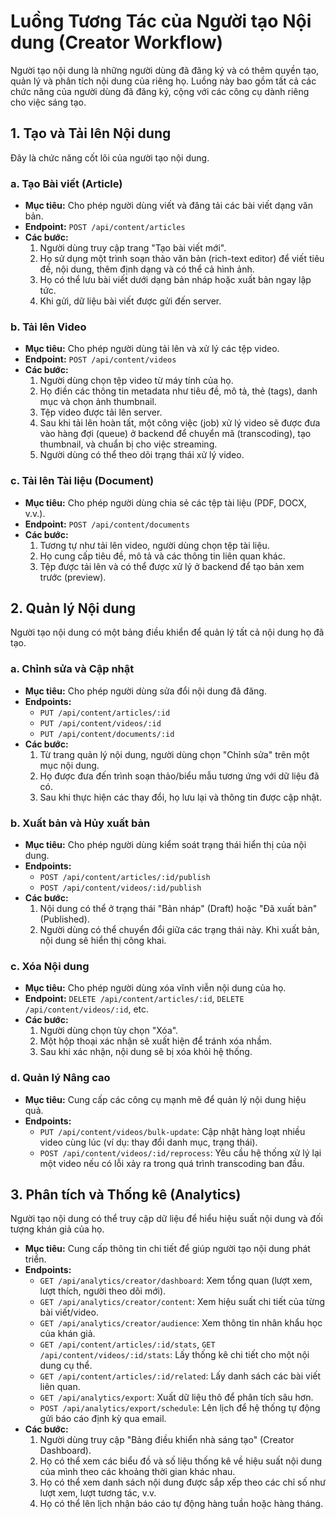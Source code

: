 # Luồng Tương Tác của Người tạo Nội dung (Creator Workflow)

Người tạo nội dung là những người dùng đã đăng ký và có thêm quyền tạo, quản lý và phân tích nội dung của riêng họ. Luồng này bao gồm tất cả các chức năng của người dùng đã đăng ký, cộng với các công cụ dành riêng cho việc sáng tạo.

## 1. Tạo và Tải lên Nội dung

Đây là chức năng cốt lõi của người tạo nội dung.

### a. Tạo Bài viết (Article)
- **Mục tiêu:** Cho phép người dùng viết và đăng tải các bài viết dạng văn bản.
- **Endpoint:** `POST /api/content/articles`
- **Các bước:**
  1. Người dùng truy cập trang "Tạo bài viết mới".
  2. Họ sử dụng một trình soạn thảo văn bản (rich-text editor) để viết tiêu đề, nội dung, thêm định dạng và có thể cả hình ảnh.
  3. Họ có thể lưu bài viết dưới dạng bản nháp hoặc xuất bản ngay lập tức.
  4. Khi gửi, dữ liệu bài viết được gửi đến server.

### b. Tải lên Video
- **Mục tiêu:** Cho phép người dùng tải lên và xử lý các tệp video.
- **Endpoint:** `POST /api/content/videos`
- **Các bước:**
  1. Người dùng chọn tệp video từ máy tính của họ.
  2. Họ điền các thông tin metadata như tiêu đề, mô tả, thẻ (tags), danh mục và chọn ảnh thumbnail.
  3. Tệp video được tải lên server.
  4. Sau khi tải lên hoàn tất, một công việc (job) xử lý video sẽ được đưa vào hàng đợi (queue) ở backend để chuyển mã (transcoding), tạo thumbnail, và chuẩn bị cho việc streaming.
  5. Người dùng có thể theo dõi trạng thái xử lý video.

### c. Tải lên Tài liệu (Document)
- **Mục tiêu:** Cho phép người dùng chia sẻ các tệp tài liệu (PDF, DOCX, v.v.).
- **Endpoint:** `POST /api/content/documents`
- **Các bước:**
  1. Tương tự như tải lên video, người dùng chọn tệp tài liệu.
  2. Họ cung cấp tiêu đề, mô tả và các thông tin liên quan khác.
  3. Tệp được tải lên và có thể được xử lý ở backend để tạo bản xem trước (preview).

## 2. Quản lý Nội dung

Người tạo nội dung có một bảng điều khiển để quản lý tất cả nội dung họ đã tạo.

### a. Chỉnh sửa và Cập nhật
- **Mục tiêu:** Cho phép người dùng sửa đổi nội dung đã đăng.
- **Endpoints:**
  - `PUT /api/content/articles/:id`
  - `PUT /api/content/videos/:id`
  - `PUT /api/content/documents/:id`
- **Các bước:**
  1. Từ trang quản lý nội dung, người dùng chọn "Chỉnh sửa" trên một mục nội dung.
  2. Họ được đưa đến trình soạn thảo/biểu mẫu tương ứng với dữ liệu đã có.
  3. Sau khi thực hiện các thay đổi, họ lưu lại và thông tin được cập nhật.

### b. Xuất bản và Hủy xuất bản
- **Mục tiêu:** Cho phép người dùng kiểm soát trạng thái hiển thị của nội dung.
- **Endpoints:**
  - `POST /api/content/articles/:id/publish`
  - `POST /api/content/videos/:id/publish`
- **Các bước:**
  1. Nội dung có thể ở trạng thái "Bản nháp" (Draft) hoặc "Đã xuất bản" (Published).
  2. Người dùng có thể chuyển đổi giữa các trạng thái này. Khi xuất bản, nội dung sẽ hiển thị công khai.

### c. Xóa Nội dung
- **Mục tiêu:** Cho phép người dùng xóa vĩnh viễn nội dung của họ.
- **Endpoint:** `DELETE /api/content/articles/:id`, `DELETE /api/content/videos/:id`, etc.
- **Các bước:**
  1. Người dùng chọn tùy chọn "Xóa".
  2. Một hộp thoại xác nhận sẽ xuất hiện để tránh xóa nhầm.
  3. Sau khi xác nhận, nội dung sẽ bị xóa khỏi hệ thống.

### d. Quản lý Nâng cao
- **Mục tiêu:** Cung cấp các công cụ mạnh mẽ để quản lý nội dung hiệu quả.
- **Endpoints:**
    - `PUT /api/content/videos/bulk-update`: Cập nhật hàng loạt nhiều video cùng lúc (ví dụ: thay đổi danh mục, trạng thái).
    - `POST /api/content/videos/:id/reprocess`: Yêu cầu hệ thống xử lý lại một video nếu có lỗi xảy ra trong quá trình transcoding ban đầu.

## 3. Phân tích và Thống kê (Analytics)

Người tạo nội dung có thể truy cập dữ liệu để hiểu hiệu suất nội dung và đối tượng khán giả của họ.

- **Mục tiêu:** Cung cấp thông tin chi tiết để giúp người tạo nội dung phát triển.
- **Endpoints:**
  - `GET /api/analytics/creator/dashboard`: Xem tổng quan (lượt xem, lượt thích, người theo dõi mới).
  - `GET /api/analytics/creator/content`: Xem hiệu suất chi tiết của từng bài viết/video.
  - `GET /api/analytics/creator/audience`: Xem thông tin nhân khẩu học của khán giả.
  - `GET /api/content/articles/:id/stats`, `GET /api/content/videos/:id/stats`: Lấy thống kê chi tiết cho một nội dung cụ thể.
  - `GET /api/content/articles/:id/related`: Lấy danh sách các bài viết liên quan.
  - `GET /api/analytics/export`: Xuất dữ liệu thô để phân tích sâu hơn.
  - `POST /api/analytics/export/schedule`: Lên lịch để hệ thống tự động gửi báo cáo định kỳ qua email.
- **Các bước:**
  1. Người dùng truy cập "Bảng điều khiển nhà sáng tạo" (Creator Dashboard).
  2. Họ có thể xem các biểu đồ và số liệu thống kê về hiệu suất nội dung của mình theo các khoảng thời gian khác nhau.
  3. Họ có thể xem danh sách nội dung được sắp xếp theo các chỉ số như lượt xem, lượt tương tác, v.v.
  4. Họ có thể lên lịch nhận báo cáo tự động hàng tuần hoặc hàng tháng.
